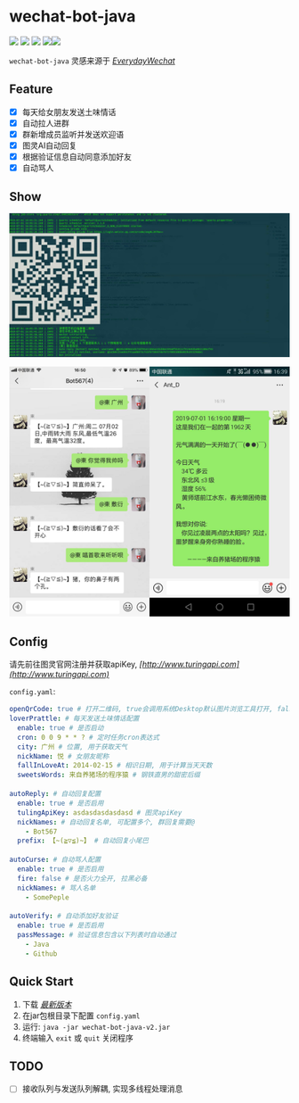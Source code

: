 # wechat-bot-java

[![](https://img.shields.io/badge/Language-Java-ff96b4.svg)](https://github.com/masteranthoneyd/wechat-bot-java) [![](https://img.shields.io/badge/license-MIT-FF0080.svg)](https://github.com/masteranthoneyd/wechat-bot-java/blob/master/LICENSE) [![](https://img.shields.io/github/stars/masteranthoneyd/wechat-bot-java.svg?style=social)](https://github.com/masteranthoneyd/wechat-bot-java) [![](https://img.shields.io/github/followers/masteranthoneyd.svg?label=Follow%20Me&style=social)](https://github.com/masteranthoneyd)[![](https://img.shields.io/github/release/masteranthoneyd/wechat-bot-java.svg)](https://github.com/masteranthoneyd/wechat-bot-java/releases/tag/v2)

`wechat-bot-java` 灵感来源于 *[EverydayWechat](https://github.com/sfyc23/EverydayWechat)*


## Feature

- [x] 每天给女朋友发送土味情话
- [x] 自动拉人进群
- [x] 群新增成员监听并发送欢迎语
- [x] 图灵AI自动回复
- [x] 根据验证信息自动同意添加好友
- [x] 自动骂人

## Show

![](image/demo-01.jpg)

<div align=center><img width="50%" height="50%" src="image/demo-02.jpg"/><img width="50%" height="50%" src="image/demo-03.jpg"/></div>

## Config

请先前往图灵官网注册并获取apiKey, *[http://www.turingapi.com](http://www.turingapi.com)*

`config.yaml`:

```yml
openQrCode: true # 打开二维码, true会调用系统Desktop默认图片浏览工具打开, false在终端显示
loverPrattle: # 每天发送土味情话配置
  enable: true # 是否启动
  cron: 0 0 9 * * ? # 定时任务cron表达式
  city: 广州 # 位置, 用于获取天气
  nickName: 悦 # 女朋友昵称
  fallInLoveAt: 2014-02-15 # 相识日期, 用于计算当天天数
  sweetsWords: 来自养猪场的程序猿 # 钢铁直男的甜密后缀

autoReply: # 自动回复配置
  enable: true # 是否启用
  tulingApiKey: asdasdasdasdasd # 图灵apiKey
  nickNames: # 自动回复名单, 可配置多个, 群回复需要@
    - Bot567
  prefix: 【~(≧▽≦)~】 # 自动回复小尾巴
  
autoCurse: # 自动骂人配置
  enable: true # 是否启用
  fire: false # 是否火力全开, 拉黑必备
  nickNames: # 骂人名单
    - SomePeple 
  
autoVerify: # 自动添加好友验证
  enable: true # 是否启用
  passMessage: # 验证信息包含以下列表时自动通过
    - Java
    - Github
```

## Quick Start

1. 下载 *[最新版本](https://github.com/masteranthoneyd/wechat-bot-java/releases/tag/v2)*
2. 在jar包根目录下配置 `config.yaml`
3. 运行: `java -jar wechat-bot-java-v2.jar`
4. 终端输入 `exit` 或 `quit` 关闭程序

## TODO

- [ ] 接收队列与发送队列解耦, 实现多线程处理消息
